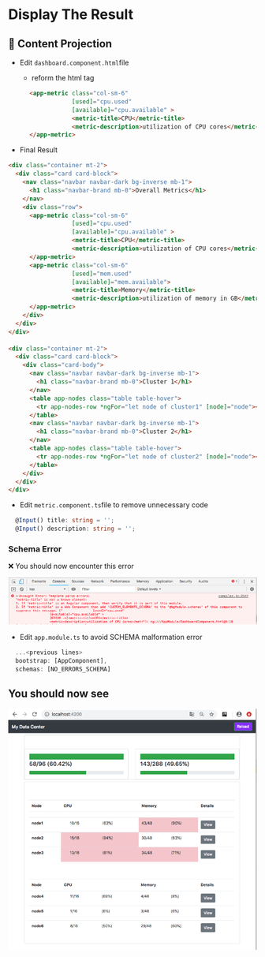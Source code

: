 # Display The Result

## :bookmark: Content Projection

* Edit `dashboard.component.html`file 

   - reform the <app-metric> html tag

```html
      <app-metric class="col-sm-6"
                  [used]="cpu.used"
                  [available]="cpu.available" >
                  <metric-title>CPU</metric-title>
                  <metric-description>utilization of CPU cores</metric-description>
      </app-metric>
```

* Final Result

```html
<div class="container mt-2">
  <div class="card card-block">
    <nav class="navbar navbar-dark bg-inverse mb-1">
      <h1 class="navbar-brand mb-0">Overall Metrics</h1>
    </nav>
    <div class="row">
      <app-metric class="col-sm-6"
                  [used]="cpu.used"
                  [available]="cpu.available" >
                  <metric-title>CPU</metric-title>
                  <metric-description>utilization of CPU cores</metric-description>
      </app-metric>
      <app-metric class="col-sm-6"
                  [used]="mem.used"
                  [available]="mem.available">
                  <metric-title>Memory</metric-title>
                  <metric-description>utilization of memory in GB</metric-description>
      </app-metric>
    </div>
  </div>
</div>

<div class="container mt-2">
  <div class="card card-block">
    <div class="card-body">
      <nav class="navbar navbar-dark bg-inverse mb-1">
        <h1 class="navbar-brand mb-0">Cluster 1</h1>
      </nav>
      <table app-nodes class="table table-hover">     
        <tr app-nodes-row *ngFor="let node of cluster1" [node]="node"></tr>
      </table>
      <nav class="navbar navbar-dark bg-inverse mb-1">
        <h1 class="navbar-brand mb-0">Cluster 2</h1>
      </nav>
      <table app-nodes class="table table-hover">
        <tr app-nodes-row *ngFor="let node of cluster2" [node]="node"></tr>
      </table>
    </div>
  </div>
</div>
```

* Edit `metric.component.ts`file to remove unnecessary code

```typescript
  @Input() title: string = '';
  @Input() description: string = '';
```

### Schema Error

:x: You should now encounter this error

![image](../images/schema-error.png)

* Edit `app.module.ts` to avoid SCHEMA malformation error

```typescript
  ...<previous lines>
  bootstrap: [AppComponent],
  schemas: [NO_ERRORS_SCHEMA]
```

## You should now see

![image](../images/nodes-row.png)
